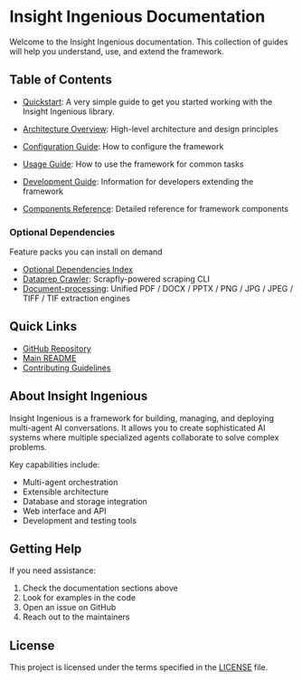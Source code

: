 # Insight Ingenious Documentation

Welcome to the Insight Ingenious documentation. This collection of guides will help you understand, use, and extend the framework.

## Table of Contents

- [Quickstart](quick_onboarding/GettingStarted.md): A very simple guide to get you started working with the Insight Ingenious library.

- [Architecture Overview](architecture/README.md): High-level architecture and design principles
- [Configuration Guide](configuration/README.md): How to configure the framework
- [Usage Guide](usage/README.md): How to use the framework for common tasks
- [Development Guide](development/README.md): Information for developers extending the framework
- [Components Reference](components/README.md): Detailed reference for framework components

### Optional Dependencies
Feature packs you can install on demand

- [Optional Dependencies Index](optional_dependencies/README.md)
- [Dataprep Crawler](optional_dependencies/dataprep/README.md): Scrapfly-powered scraping CLI
- [Document-processing](optional_dependencies/document_processing/README.md): Unified PDF / DOCX / PPTX / PNG / JPG / JPEG / TIFF / TIF extraction engines

## Quick Links

- [GitHub Repository](https://github.com/Insight-Services-APAC/Insight_Ingenious)
- [Main README](../README.md)
- [Contributing Guidelines](../CONTRIBUTING.md)

## About Insight Ingenious

Insight Ingenious is a framework for building, managing, and deploying multi-agent AI conversations. It allows you to create sophisticated AI systems where multiple specialized agents collaborate to solve complex problems.

Key capabilities include:

- Multi-agent orchestration
- Extensible architecture
- Database and storage integration
- Web interface and API
- Development and testing tools

## Getting Help

If you need assistance:

1. Check the documentation sections above
2. Look for examples in the code
3. Open an issue on GitHub
4. Reach out to the maintainers

## License

This project is licensed under the terms specified in the [LICENSE](../LICENSE) file.
